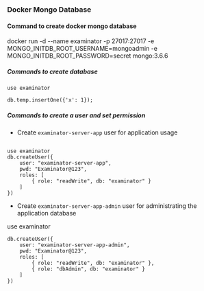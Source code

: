 ### Docker Mongo Database

#### Command to create docker mongo database
docker run -d --name examinator -p 27017:27017 -e MONGO_INITDB_ROOT_USERNAME=mongoadmin -e MONGO_INITDB_ROOT_PASSWORD=secret mongo:3.6.6

##### Commands to create database

```mongo
use examinator

db.temp.insertOne({'x': 1});
```    

##### Commands to create a user and set permission

- Create `examinator-server-app` user for application usage
```mongo

use examinator
﻿db.createUser({ 
    user: "examinator-server-app",
    pwd: "Examinator@123",
    roles: [
        { role: "readWrite", db: "examinator" }
    ]
})
```

- Create `examinator-server-app-admin` user for administrating the application database

use examinator

```mongo
﻿db.createUser({ 
    user: "examinator-server-app-admin",
    pwd: "Examinator@123",
    roles: [
        { role: "readWrite", db: "examinator" },
        { role: "dbAdmin", db: "examinator" }
    ]
})
```
